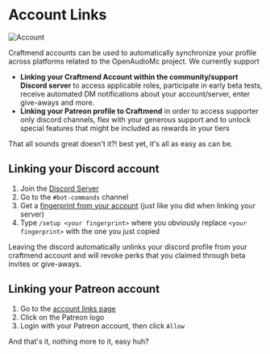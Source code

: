 # Account Links
![Account](https://i.imgur.com/chwk9jg.png)

Craftmend accounts can be used to automatically synchronize your profile across platforms related to the OpenAudioMc project. We currently support
 - **Linking your Craftmend Account within the community/support Discord server** to access applicable roles, participate in early beta tests, receive automated DM notifications about your account/server, enter give-aways and more.
 - **Linking your Patreon profile to Craftmend** in order to access supporter only discord channels, flex with your generous support and to unlock special features that might be included as rewards in your tiers

That all sounds great doesn't it?! best yet, it's all as easy as can be.

## Linking your Discord account
 1. Join the [Discord Server](https://discord.openaudiomc.net/)
 2. Go to the `#bot-commands` channel
 3. Get a [fingerprint from your account](https://account.craftmend.com/account/fingerprint) (just like you did when linking your server)
 4. Type `/setup <your fingerprint>` where you obviously replace `<your fingerprint>` with the one you just copied

Leaving the discord automatically unlinks your discord profile from your craftmend account and will revoke perks that you claimed through beta invites or give-aways.

## Linking your Patreon account
 1. Go to the [account links page](https://account.craftmend.com/account/links)
 2. Click on the Patreon logo
 3. Login with your Patreon account, then click `Allow`

And that's it, nothing more to it, easy huh?